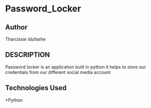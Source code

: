# Password_Locker
## Author
Tharcissie Idufashe

## DESCRIPTION
Password locker is an application built in python
it helps to store our credentials from our different 
social media account

## Technologies Used
*Python

